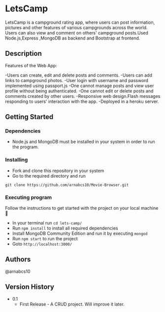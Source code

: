 # LetsCamp

LetsCamp is a campground rating app, where users can post
information, pictures and other features of various campgrounds
across the world. Users can also view and comment on others'
campground posts.Used Node.js,Express ,MongoDB as backend and
Bootstrap at frontend.

## Description
Features of the Web App:

-Users can create, edit and delete posts and comments.
-Users can add links to campground photos.
-User login with username and password implemented using passport.js
-One cannot manage posts and view user profile without being authenticated.
-One cannot edit or  delete posts and comments created by other users.
-Responsive web design.Flash messages responding to users' interaction with the app.
-Deployed in a heroku server.

## Getting Started

### Dependencies

* Node.js and MongoDB must be installed in your system in order to run the program.


### Installing

* Fork and clone this repository in your system
* Go to the required directory and run 
```
git clone https://github.com/arnabcs10/Movie-Browser.git
```

### Executing program
Follow the instructions to get started with the project on your local machine 🚀

* In your terminal run `cd lets-camp/`
* Run `npm install` to install all required dependencies
* Install MongoDB Community Edition and run it by executing `mongod`
* Run `npm start` to run the project
* Goto `http://localhost:3000/` 

## Authors

@arnabcs10

## Version History

* 0.1
    * First Release - A CRUD project. Will improve it later.

